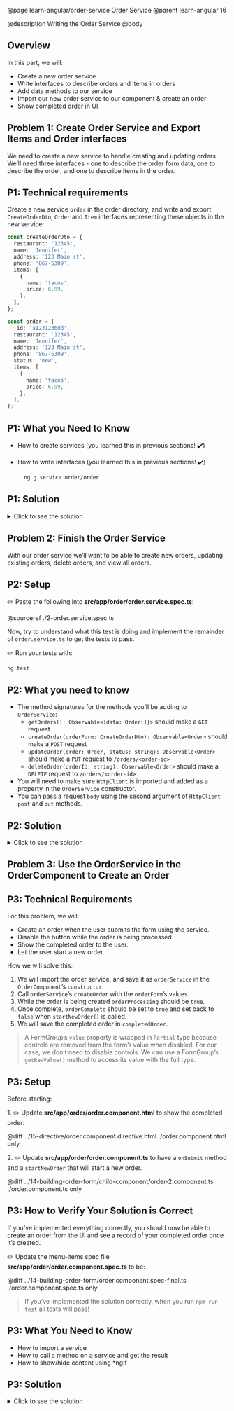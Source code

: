 @page learn-angular/order-service Order Service
@parent learn-angular 16

@description Writing the Order Service
@body

## Overview

In this part, we will:

- Create a new order service
- Write interfaces to describe orders and items in orders
- Add data methods to our service
- Import our new order service to our component & create an order
- Show completed order in UI

## Problem 1: Create Order Service and Export Items and Order interfaces

We need to create a new service to handle creating and updating orders. We’ll need three interfaces - one to describe the order form data, one to describe the order, and one to describe items in the order.

## P1: Technical requirements

Create a new service `order` in the order directory, and write and export `CreateOrderDto`, `Order` and `Item` interfaces representing these objects in the new service:

```typescript
const createOrderDto = {
  restaurant: '12345',
  name: 'Jennifer',
  address: '123 Main st',
  phone: '867-5309',
  items: [
    {
      name: 'tacos',
      price: 6.99,
    },
  ],
};

const order = {
  _id: 'a123123bdd',
  restaurant: '12345',
  name: 'Jennifer',
  address: '123 Main st',
  phone: '867-5309',
  status: 'new',
  items: [
    {
      name: 'tacos',
      price: 6.99,
    },
  ],
};
```

## P1: What you Need to Know

- How to create services (you learned this in previous sections! ✔️)
- How to write interfaces (you learned this in previous sections! ✔️)

  ```bash
    ng g service order/order
  ```

## P1: Solution

<details>
<summary>Click to see the solution</summary>
✏️ Update **src/app/order/order.service.ts**

@sourceref ./order.service-interfaces.ts
@highlight 3-6, 8-14, 16-24

</details>

## Problem 2: Finish the Order Service

With our order service we’ll want to be able to create new orders, updating existing orders, delete orders, and view all orders.

## P2: Setup

✏️ Paste the following into **src/app/order/order.service.spec.ts**:

@sourceref ./2-order.service.spec.ts

Now, try to understand what this test is doing and
implement the remainder of `order.service.ts` to
get the tests to pass.

✏️ Run your tests with:

```shell
ng test
```

## P2: What you need to know

- The method signatures for the methods you’ll be adding to `OrderService`:
  - `getOrders(): Observable<{data: Order[]}>` should make a `GET` request
  - `createOrder(orderForm: CreateOrderDto): Observable<Order>` should make a `POST` request
  - `updateOrder(order: Order, status: string): Observable<Order>` should make a `PUT` request to `/orders/<order-id>`
  - `deleteOrder(orderId: string): Observable<Order>` should make a `DELETE` request to `/orders/<order-id>`
- You will need to make sure `HttpClient` is imported and
  added as a property in the `OrderService` constructor.
- You can pass a request `body` using the second argument of `HttpClient` `post` and `put` methods.

## P2: Solution

<details>
<summary>Click to see the solution</summary>
✏️ Update **src/app/order/order.service.ts**
@diff ./order.service-interfaces.ts ./order-2.service.ts only

</details>

## Problem 3: Use the OrderService in the OrderComponent to Create an Order

## P3: Technical Requirements

For this problem, we will:

- Create an order when the user submits the form using the service.
- Disable the button while the order is being processed.
- Show the completed order to the user.
- Let the user start a new order.

How we will solve this:

1. We will import the order service, and save it as `orderService` in the
   `OrderComponent`’s `constructor`.
2. Call `orderService`’s `createOrder` with the `orderForm`’s values.
3. While the order is being created `orderProcessing` should be `true`.
4. Once complete, `orderComplete` should be set to `true`
   and set back to `false` when `startNewOrder()` is called.
5. We will save the completed order in `completedOrder`.

> A FormGroup’s `value` property is wrapped in `Partial` type because controls are removed from the form’s value when disabled. For our case, we don’t need to disable controls. We can use a FormGroup’s `getRawValue()` method to access its value with the full type.

## P3: Setup

Before starting:

1\. ✏️ Update **src/app/order/order.component.html** to show the completed order:

@diff ../15-directive/order.component.directive.html ./order.component.html only

2\. ✏️ Update **src/app/order/order.component.ts** to have a `onSubmit` method and
a `startNewOrder` that will start a new order.

@diff ../14-building-order-form/child-component/order-2.component.ts ./order.component.ts only

## P3: How to Verify Your Solution is Correct

If you’ve implemented everything correctly, you should now be able to create an order from the UI and see a record of your completed order once it’s created.

✏️ Update the menu-items spec file **src/app/order/order.component.spec.ts** to be:

@diff ../14-building-order-form/order.component.spec-final.ts ./order.component.spec.ts only

> If you’ve implemented the solution correctly, when you run `npm run test` all tests will pass!

## P3: What You Need to Know

- How to import a service
- How to call a method on a service and get the result
- How to show/hide content using \*ngIf

## P3: Solution

<details>
<summary>Click to see the solution</summary>
✏️ Update **src/app/order/order.component.ts**
@diff ./order.component.ts ./order.component-solution.ts only

</details>
